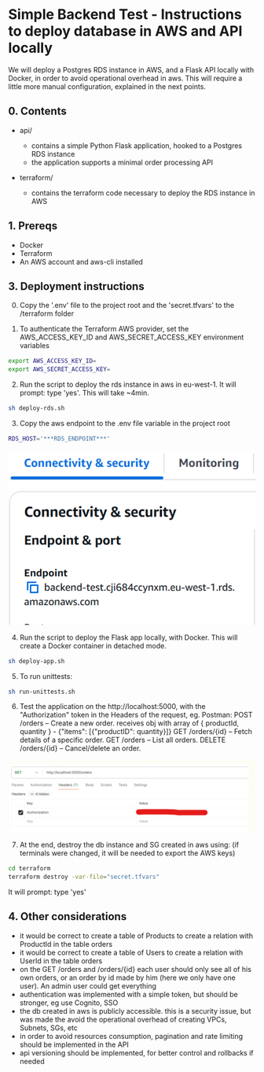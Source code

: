 # Simple Backend Test - Instructions to deploy database in AWS and API locally

We will deploy a Postgres RDS instance in AWS, and a Flask API locally with Docker, in order to avoid operational overhead in aws. This will require a little more manual configuration, explained in the next points.

## 0. Contents

- api/
    - contains a simple Python Flask application, hooked to a Postgres RDS instance
    - the application supports a minimal order processing API

- terraform/
    - contains the terraform code necessary to deploy the RDS instance in AWS

## 1. Prereqs

- Docker
- Terraform
- An AWS account and aws-cli installed

## 3. Deployment instructions

0. Copy the '.env' file to the project root and the 'secret.tfvars' to the /terraform folder

1. To authenticate the Terraform AWS provider, set the AWS_ACCESS_KEY_ID and AWS_SECRET_ACCESS_KEY environment variables
```bash
export AWS_ACCESS_KEY_ID=
export AWS_SECRET_ACCESS_KEY=
```

2. Run the script to deploy the rds instance in aws in eu-west-1. It will prompt: type 'yes'. This will take ~4min.
```bash
sh deploy-rds.sh
```

3. Copy the aws endpoint to the .env file variable in the project root
```bash
RDS_HOST='***RDS_ENDPOINT***'
```
![alt text](img/image-1.png)

4. Run the script to deploy the Flask app locally, with Docker. This will create a Docker container in detached mode.
```bash
sh deploy-app.sh
```

5. To run unittests:
```bash
sh run-unittests.sh
```

6. Test the application on the http://localhost:5000, with the "Authorization" token in the Headers of the request, eg. Postman:
    POST /orders – Create a new order. receives obj with array of { productId, quantity } - {"items": [{"productID": quantity}]}
    GET /orders/{id} – Fetch details of a specific order.
    GET /orders – List all orders.
    DELETE /orders/{id} – Cancel/delete an order.

![alt text](img/image-2.png)

7. At the end, destroy the db instance and SG created in aws using: (if terminals were changed, it will be needed to export the AWS keys)
```bash
cd terraform
terraform destroy -var-file="secret.tfvars"
```
It will prompt: type 'yes'


## 4. Other considerations
- it would be correct to create a table of Products to create a relation with ProductId in the table orders
- it would be correct to create a table of Users to create a relation with UserId in the table orders
- on the GET /orders and /orders/{id} each user should only see all of his own orders, or an order by id made by him (here we only have one user). An admin user could get everything
- authentication was implemented with a simple token, but should be stronger, eg use Cognito, SSO
- the db created in aws is publicly accessible. this is a security issue, but was made the avoid the operational overhead of creating VPCs, Subnets, SGs, etc
- in order to avoid resources consumption, pagination and rate limiting should be implemented in the API
- api versioning should be implemented, for better control and rollbacks if needed